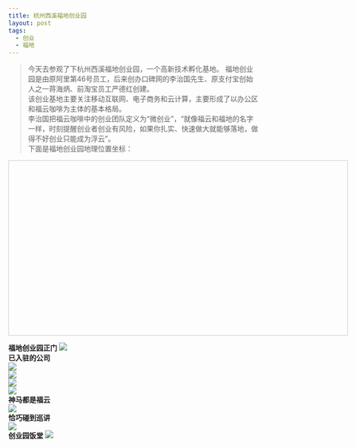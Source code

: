 ```yaml
---
title: 杭州西溪福地创业园 
layout: post
tags:
  - 创业
  - 福地 
---
```


>  今天去参观了下杭州西溪福地创业园，一个高新技术孵化基地。
>  福地创业园是由原阿里第46号员工，后来创办口碑网的李治国先生、原支付宝创始人之一蒋海炳、前淘宝员工严德红创建。  
>  该创业基地主要关注移动互联网、电子商务和云计算，主要形成了以办公区和福云咖啡为主体的基本格局。  
>  李治国把福云咖啡中的创业团队定义为“微创业”，“就像福云和福地的名字一样，时刻提醒创业者创业有风险，如果你扎实、快速做大就能够落地，做得不好创业只能成为浮云”。  
>  下面是福地创业园地理位置坐标：  
>  

<div style="width:680px;height:350px;border:#ccc solid 1px;" id="dituContent"></div>
<script type="text/javascript" src="http://api.map.baidu.com/api?key=&v=1.1&services=true"></script>
<script type="text/javascript">
    //创建和初始化地图函数：
    function initMap(){
        createMap();//创建地图
        setMapEvent();//设置地图事件
        addMapControl();//向地图添加控件
        addMarker();//向地图中添加marker
    }
    
    //创建地图函数：
    function createMap(){
        var map = new BMap.Map("dituContent");//在百度地图容器中创建一个地图
        var point = new BMap.Point(120.101986,30.266589);//定义一个中心点坐标
        map.centerAndZoom(point,16);//设定地图的中心点和坐标并将地图显示在地图容器中
        window.map = map;//将map变量存储在全局
    }
    
    //地图事件设置函数：
    function setMapEvent(){
        map.enableDragging();//启用地图拖拽事件，默认启用(可不写)
        map.enableScrollWheelZoom();//启用地图滚轮放大缩小
        map.enableDoubleClickZoom();//启用鼠标双击放大，默认启用(可不写)
        map.enableKeyboard();//启用键盘上下左右键移动地图
    }
    
    //地图控件添加函数：
    function addMapControl(){
        //向地图中添加缩放控件
    var ctrl_nav = new BMap.NavigationControl({anchor:BMAP_ANCHOR_TOP_LEFT,type:BMAP_NAVIGATION_CONTROL_LARGE});
    map.addControl(ctrl_nav);
        //向地图中添加缩略图控件
    var ctrl_ove = new BMap.OverviewMapControl({anchor:BMAP_ANCHOR_BOTTOM_RIGHT,isOpen:1});
    map.addControl(ctrl_ove);
        //向地图中添加比例尺控件
    var ctrl_sca = new BMap.ScaleControl({anchor:BMAP_ANCHOR_BOTTOM_LEFT});
    map.addControl(ctrl_sca);
    }
    
    //标注点数组
    var markerArr = [{title:"西溪福地创业园",content:"西溪路628号",point:"120.102062|30.2668",isOpen:0,icon:{w:21,h:21,l:0,t:0,x:6,lb:5}}
         ];
    //创建marker
    function addMarker(){
        for(var i=0;i<markerArr.length;i++){
            var json = markerArr[i];
            var p0 = json.point.split("|")[0];
            var p1 = json.point.split("|")[1];
            var point = new BMap.Point(p0,p1);
            var iconImg = createIcon(json.icon);
            var marker = new BMap.Marker(point,{icon:iconImg});
            var iw = createInfoWindow(i);
            var label = new BMap.Label(json.title,{"offset":new BMap.Size(json.icon.lb-json.icon.x+10,-20)});
            marker.setLabel(label);
            map.addOverlay(marker);
            label.setStyle({
                        borderColor:"#808080",
                        color:"#333",
                        cursor:"pointer"
            });
            
            (function(){
                var index = i;
                var _iw = createInfoWindow(i);
                var _marker = marker;
                _marker.addEventListener("click",function(){
                    this.openInfoWindow(_iw);
                });
                _iw.addEventListener("open",function(){
                    _marker.getLabel().hide();
                })
                _iw.addEventListener("close",function(){
                    _marker.getLabel().show();
                })
                label.addEventListener("click",function(){
                    _marker.openInfoWindow(_iw);
                })
                if(!!json.isOpen){
                    label.hide();
                    _marker.openInfoWindow(_iw);
                }
            })()
        }
    }
    //创建InfoWindow
    function createInfoWindow(i){
        var json = markerArr[i];
        var iw = new BMap.InfoWindow("<b class='iw_poi_title' title='" + json.title + "'>" + json.title + "</b><div class='iw_poi_content'>"+json.content+"</div>");
        return iw;
    }
    //创建一个Icon
    function createIcon(json){
        var icon = new BMap.Icon("http://app.baidu.com/map/images/us_mk_icon.png", new BMap.Size(json.w,json.h),{imageOffset: new BMap.Size(-json.l,-json.t),infoWindowOffset:new BMap.Size(json.lb+5,1),offset:new BMap.Size(json.x,json.h)})
        return icon;
    }
    
    initMap();//创建和初始化地图
</script>


**福地创业园正门** 
![](http://img02.taobaocdn.com/imgextra/i2/735342814/T236nhXuxXXXXXXXXX_!!735342814.jpeg)  
**已入驻的公司**  
![](http://img02.taobaocdn.com/imgextra/i2/735342814/T2KQ_hXttXXXXXXXXX_!!735342814.jpeg)  
![](http://img01.taobaocdn.com/imgextra/i1/735342814/T2bBbgXpdaXXXXXXXX_!!735342814.jpeg)  
![](http://img01.taobaocdn.com/imgextra/i1/735342814/T2X0rhXzFXXXXXXXXX_!!735342814.jpeg)  
![](http://img02.taobaocdn.com/imgextra/i2/735342814/T25qjhXBRXXXXXXXXX_!!735342814.jpeg)  
**神马都是福云**  
![](http://img02.taobaocdn.com/imgextra/i2/735342814/T2_bbhXBdXXXXXXXXX_!!735342814.jpeg)  
**恰巧碰到巡讲**  
![](http://img04.taobaocdn.com/imgextra/i4/735342814/T2.9PhXshXXXXXXXXX_!!735342814.jpeg)  
**创业园饭堂**
![](http://img01.taobaocdn.com/imgextra/i1/735342814/T29ZnhXAlXXXXXXXXX_!!735342814.jpeg)  



